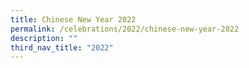 ```yaml
---
title: Chinese New Year 2022
permalink: /celebrations/2022/chinese-new-year-2022
description: ""
third_nav_title: "2022"
---
```

